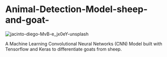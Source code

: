 # Animal-Detection-Model-sheep-and-goat-

![jacinto-diego-MvB-e_jx0eY-unsplash](https://github.com/wainaina-peter/Animal-Detection-Model-sheep-and-goat-/assets/80960028/330eb958-71ac-4759-bd6c-1f9d9b17fd7f)

A Machine Learning Convolutional Neural Networks (CNN) Model built with Tensorflow and Keras to differentiate goats from sheep.
